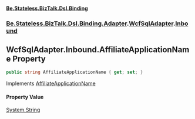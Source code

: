 #### [Be.Stateless.BizTalk.Dsl.Binding](README.md 'README')
### [Be.Stateless.BizTalk.Dsl.Binding.Adapter](Be.Stateless.BizTalk.Dsl.Binding.Adapter.md 'Be.Stateless.BizTalk.Dsl.Binding.Adapter').[WcfSqlAdapter](WcfSqlAdapter.md 'Be.Stateless.BizTalk.Dsl.Binding.Adapter.WcfSqlAdapter').[Inbound](WcfSqlAdapter.Inbound.md 'Be.Stateless.BizTalk.Dsl.Binding.Adapter.WcfSqlAdapter.Inbound')

## WcfSqlAdapter.Inbound.AffiliateApplicationName Property

```csharp
public string AffiliateApplicationName { get; set; }
```

Implements [AffiliateApplicationName](IAdapterConfigInboundCredentials.AffiliateApplicationName.md 'Be.Stateless.BizTalk.Dsl.Binding.Adapter.IAdapterConfigInboundCredentials.AffiliateApplicationName')

#### Property Value
[System.String](https://docs.microsoft.com/en-us/dotnet/api/System.String 'System.String')